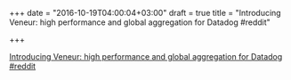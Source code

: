+++
date = "2016-10-19T04:00:04+03:00"
draft = true
title = "Introducing Veneur: high performance and global aggregation for Datadog  #reddit"

+++

<p><a href="https://t.co/YZDigIvFLR">Introducing Veneur: high performance and global aggregation for Datadog  #reddit</a></p>
